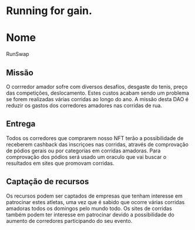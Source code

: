 # Running for gain.

# Nome
RunSwap

## Missão
O corrredor amador sofre com diversos desafios, desgaste do tenis, preço das competições, deslocamento. Estes custos
acabam sendo um problema se forem realizadas várias corridas ao longo do ano. A missão desta DAO é reduzir os gastos
dos corredores amadores nas corridas de rua. 

## Entrega
Todos os corredores que comprarem nosso NFT terão a possibilidade de receberem cashback das inscriçoes nas corridas, através
de comprovação de pódios gerais ou por categorias  em corridas amadoras. Para comprovação dos pódios será usado um oraculo
que vai buscar o resultados em sites que promovam corridas.

## Captação de recursos
Os recursos podem ser captados de empresas que tenham interesse em patrocinar estes atletas, uma vez que é sabido que 
ocorre várias corridas amadoras todos os domingos pelo mundo todo. Os sites de corridas também podem ter interesse em 
patrocinar devido a possibilidade do aumento de corredores participando do seu evento.
